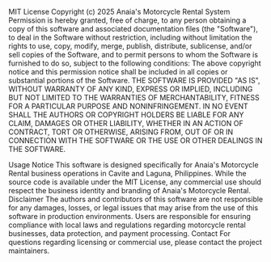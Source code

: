 MIT License
Copyright (c) 2025 Anaia's Motorcycle Rental System
Permission is hereby granted, free of charge, to any person obtaining a copy
of this software and associated documentation files (the "Software"), to deal
in the Software without restriction, including without limitation the rights
to use, copy, modify, merge, publish, distribute, sublicense, and/or sell
copies of the Software, and to permit persons to whom the Software is
furnished to do so, subject to the following conditions:
The above copyright notice and this permission notice shall be included in all
copies or substantial portions of the Software.
THE SOFTWARE IS PROVIDED "AS IS", WITHOUT WARRANTY OF ANY KIND, EXPRESS OR
IMPLIED, INCLUDING BUT NOT LIMITED TO THE WARRANTIES OF MERCHANTABILITY,
FITNESS FOR A PARTICULAR PURPOSE AND NONINFRINGEMENT. IN NO EVENT SHALL THE
AUTHORS OR COPYRIGHT HOLDERS BE LIABLE FOR ANY CLAIM, DAMAGES OR OTHER
LIABILITY, WHETHER IN AN ACTION OF CONTRACT, TORT OR OTHERWISE, ARISING FROM,
OUT OF OR IN CONNECTION WITH THE SOFTWARE OR THE USE OR OTHER DEALINGS IN THE
SOFTWARE.

Usage Notice
This software is designed specifically for Anaia's Motorcycle Rental business operations in Cavite and Laguna, Philippines. While the source code is available under the MIT License, any commercial use should respect the business identity and branding of Anaia's Motorcycle Rental.
Disclaimer
The authors and contributors of this software are not responsible for any damages, losses, or legal issues that may arise from the use of this software in production environments. Users are responsible for ensuring compliance with local laws and regulations regarding motorcycle rental businesses, data protection, and payment processing.
Contact
For questions regarding licensing or commercial use, please contact the project maintainers.
